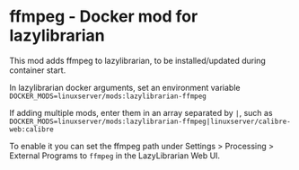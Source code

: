 # ffmpeg - Docker mod for lazylibrarian

This mod adds ffmpeg to lazylibrarian, to be installed/updated during container start.

In lazylibrarian docker arguments, set an environment variable `DOCKER_MODS=linuxserver/mods:lazylibrarian-ffmpeg`

If adding multiple mods, enter them in an array separated by `|`, such as `DOCKER_MODS=linuxserver/mods:lazylibrarian-ffmpeg|linuxserver/calibre-web:calibre`

To enable it you can set the ffmpeg path under Settings > Processing > External Programs to `ffmpeg` in the LazyLibrarian Web UI.
